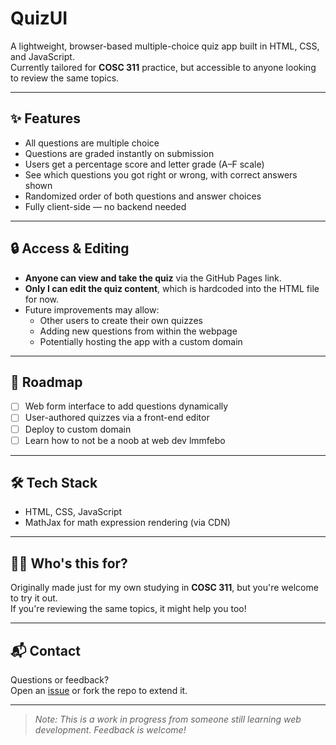 # QuizUI

A lightweight, browser-based multiple-choice quiz app built in HTML, CSS, and JavaScript.  
Currently tailored for **COSC 311** practice, but accessible to anyone looking to review the same topics.

---

## ✨ Features

- All questions are multiple choice
- Questions are graded instantly on submission
- Users get a percentage score and letter grade (A–F scale)
- See which questions you got right or wrong, with correct answers shown
- Randomized order of both questions and answer choices
- Fully client-side — no backend needed

---

## 🔒 Access & Editing

- **Anyone can view and take the quiz** via the GitHub Pages link.
- **Only I can edit the quiz content**, which is hardcoded into the HTML file for now.
- Future improvements may allow:
  - Other users to create their own quizzes
  - Adding new questions from within the webpage
  - Potentially hosting the app with a custom domain

---

## 🚧 Roadmap

- [ ] Web form interface to add questions dynamically
- [ ] User-authored quizzes via a front-end editor
- [ ] Deploy to custom domain
- [ ] Learn how to not be a noob at web dev lmmfebo

---

## 🛠️ Tech Stack

- HTML, CSS, JavaScript
- MathJax for math expression rendering (via CDN)

---

## 🙋‍♂️ Who's this for?

Originally made just for my own studying in **COSC 311**, but you're welcome to try it out.  
If you're reviewing the same topics, it might help you too!

---

## 📬 Contact

Questions or feedback?  
Open an [issue](https://github.com/aforti1/QuizUI/issues) or fork the repo to extend it.

---

> *Note: This is a work in progress from someone still learning web development. Feedback is welcome!*
